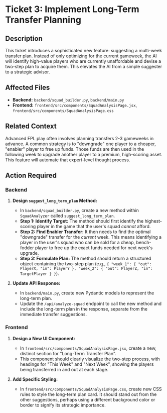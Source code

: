 # Ticket 3: Implement Long-Term Transfer Planning

## Description

This ticket introduces a sophisticated new feature: suggesting a multi-week transfer plan. Instead of only optimizing for the current gameweek, the AI will identify high-value players who are currently unaffordable and devise a two-step plan to acquire them. This elevates the AI from a simple suggester to a strategic advisor.

## Affected Files

-   **Backend:** `backend/squad_builder.py`, `backend/main.py`
-   **Frontend:** `frontend/src/components/SquadAnalysisPage.jsx`, `frontend/src/components/SquadAnalysisPage.css`

## Related Context

Advanced FPL play often involves planning transfers 2-3 gameweeks in advance. A common strategy is to "downgrade" one player to a cheaper, "enabler" player to free up funds. Those funds are then used in the following week to upgrade another player to a premium, high-scoring asset. This feature will automate that expert-level thought process.

## Action Required

### Backend

1.  **Design `suggest_long_term_plan` Method:**
    *   In `backend/squad_builder.py`, create a new method within `SquadAnalyzer` called `suggest_long_term_plan`.
    *   **Step 1: Identify Target:** The method should first identify the highest-scoring player in the game that the user's squad *cannot* afford.
    *   **Step 2: Find Enabler Transfer:** It then needs to find the optimal "downgrade" transfer for the *current* week. This means identifying a player in the user's squad who can be sold for a cheap, bench-fodder player to free up the exact funds needed for next week's upgrade.
    *   **Step 3: Formulate Plan:** The method should return a structured object containing the two-step plan (e.g., `{ "week_1": { "out": PlayerX, "in": PlayerY }, "week_2": { "out": PlayerZ, "in": TargetPlayer } }`).

2.  **Update API Response:**
    *   In `backend/main.py`, create new Pydantic models to represent the long-term plan.
    *   Update the `/api/analyze-squad` endpoint to call the new method and include the long-term plan in the response, separate from the immediate transfer suggestions.

### Frontend

1.  **Design a New UI Component:**
    *   In `frontend/src/components/SquadAnalysisPage.jsx`, create a new, distinct section for "Long-Term Transfer Plan".
    *   This component should clearly visualize the two-step process, with headings for "This Week" and "Next Week", showing the players being transferred in and out at each stage.

2.  **Add Specific Styling:**
    *   In `frontend/src/components/SquadAnalysisPage.css`, create new CSS rules to style the long-term plan card. It should stand out from the other suggestions, perhaps using a different background color or border to signify its strategic importance. 